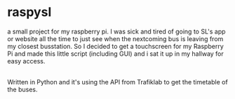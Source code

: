 # raspysl
a small project for my raspberry pi. I was sick and tired of going to SL's app or website all the time to just see when the nextcoming bus is leaving from my closest busstation. 
So I decided to get a touchscreen for my Raspberry Pi and made this little script (including GUI) and i sat it up in my hallway for easy access.

<br>
Written in Python and it's using the API from Trafiklab to get the timetable of the buses. 
